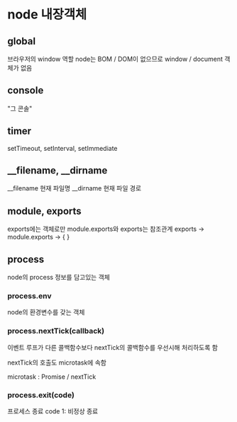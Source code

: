 # node 내장객체

## global
브라우저의 window 역할
node는 BOM / DOM이 없으므로 window / document 객체가 없음

## console
"그 콘솔"

## timer
setTimeout, setInterval, setImmediate

## __filename, __dirname
__filename 현재 파일명
__dirname 현재 파일 경로

## module, exports
exports에는 객체로만
module.exports와 exports는 참조관계
exports -> module.exports -> { }

## process
node의 process 정보를 담고있는 객체

### process.env
node의 환경변수를 갖는 객체

### process.nextTick(callback)
이벤트 루프가 다른 콜백함수보다 nextTick의 콜백함수를 우선시해 처리하도록 함

nextTick의 호출도 microtask에 속함

microtask : Promise / nextTick

### process.exit(code)
프로세스 종료
code 1: 비정상 종료
